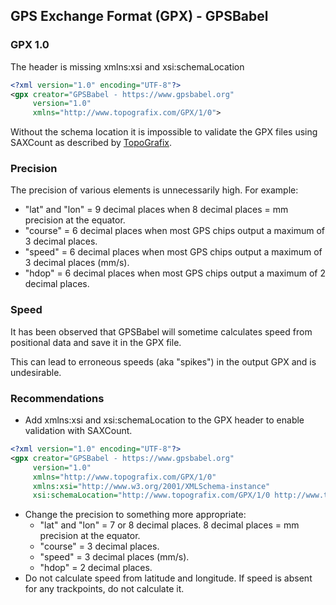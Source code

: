 ## GPS Exchange Format (GPX) - GPSBabel

### GPX 1.0

The header is missing xmlns:xsi and xsi:schemaLocation

```xml
<?xml version="1.0" encoding="UTF-8"?>
<gpx creator="GPSBabel - https://www.gpsbabel.org"
     version="1.0"
     xmlns="http://www.topografix.com/GPX/1/0">
```

Without the schema location it is impossible to validate the GPX files using SAXCount as described by [TopoGrafix](https://www.topografix.com/gpx_validation.asp).



### Precision

The precision of various elements is unnecessarily high. For example:

- "lat" and "lon" = 9 decimal places when 8 decimal places = mm precision at the equator.
- "course" = 6 decimal places when most GPS chips output a maximum of 3 decimal places.
- "speed" = 6 decimal places when most GPS chips output a maximum of 3 decimal places (mm/s).
- "hdop" = 6 decimal places when most GPS chips output a maximum of 2 decimal places.



### Speed

It has been observed that GPSBabel will sometime calculates speed from positional data and save it in the GPX file.

This can lead to erroneous speeds (aka "spikes") in the output GPX and is undesirable.



### Recommendations

- Add xmlns:xsi and xsi:schemaLocation to the GPX header to enable validation with SAXCount.

```xml
<?xml version="1.0" encoding="UTF-8"?>
<gpx creator="GPSBabel - https://www.gpsbabel.org"
     version="1.0"
     xmlns="http://www.topografix.com/GPX/1/0"
     xmlns:xsi="http://www.w3.org/2001/XMLSchema-instance"
     xsi:schemaLocation="http://www.topografix.com/GPX/1/0 http://www.topografix.com/GPX/1/0/gpx.xsd">
```

- Change the precision to something more appropriate:
  - "lat" and "lon" = 7 or 8 decimal places. 8 decimal places = mm precision at the equator.
  - "course" = 3 decimal places.
  - "speed" = 3 decimal places (mm/s).
  - "hdop" = 2 decimal places.
- Do not calculate speed from latitude and longitude. If speed is absent for any trackpoints, do not calculate it.